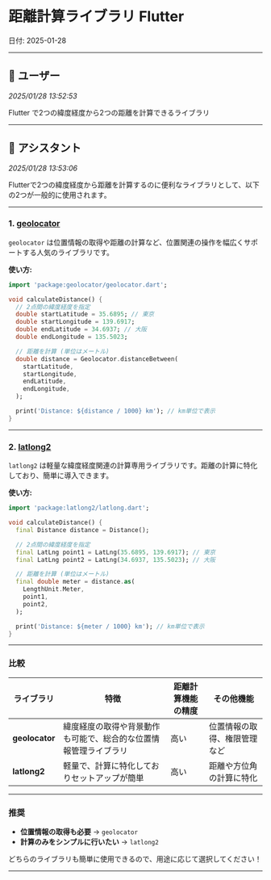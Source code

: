 # 距離計算ライブラリ Flutter

日付: 2025-01-28

---

## 👤 ユーザー
*2025/01/28 13:52:53*

Flutter で2つの緯度経度から2つの距離を計算できるライブラリ

---

## 🤖 アシスタント
*2025/01/28 13:53:06*

Flutterで2つの緯度経度から距離を計算するのに便利なライブラリとして、以下の2つが一般的に使用されます。

---

### 1. **[geolocator](https://pub.dev/packages/geolocator)**

`geolocator` は位置情報の取得や距離の計算など、位置関連の操作を幅広くサポートする人気のライブラリです。

**使い方:**

```dart
import 'package:geolocator/geolocator.dart';

void calculateDistance() {
  // 2点間の緯度経度を指定
  double startLatitude = 35.6895; // 東京
  double startLongitude = 139.6917;
  double endLatitude = 34.6937; // 大阪
  double endLongitude = 135.5023;

  // 距離を計算 (単位はメートル)
  double distance = Geolocator.distanceBetween(
    startLatitude,
    startLongitude,
    endLatitude,
    endLongitude,
  );

  print('Distance: ${distance / 1000} km'); // km単位で表示
}
```

---

### 2. **[latlong2](https://pub.dev/packages/latlong2)**

`latlong2` は軽量な緯度経度関連の計算専用ライブラリです。距離の計算に特化しており、簡単に導入できます。

**使い方:**

```dart
import 'package:latlong2/latlong.dart';

void calculateDistance() {
  final Distance distance = Distance();

  // 2点間の緯度経度を指定
  final LatLng point1 = LatLng(35.6895, 139.6917); // 東京
  final LatLng point2 = LatLng(34.6937, 135.5023); // 大阪

  // 距離を計算 (単位はメートル)
  final double meter = distance.as(
    LengthUnit.Meter,
    point1,
    point2,
  );

  print('Distance: ${meter / 1000} km'); // km単位で表示
}
```

---

### 比較

| ライブラリ      | 特徴                                                                 | 距離計算機能の精度 | その他機能                          |
| --------------- | -------------------------------------------------------------------- | ----------------- | ----------------------------------- |
| **geolocator**  | 緯度経度の取得や背景動作も可能で、総合的な位置情報管理ライブラリ         | 高い              | 位置情報の取得、権限管理など        |
| **latlong2**    | 軽量で、計算に特化しておりセットアップが簡単                           | 高い              | 距離や方位角の計算に特化           |

---

### 推奨
- **位置情報の取得も必要** → `geolocator`
- **計算のみをシンプルに行いたい** → `latlong2`

どちらのライブラリも簡単に使用できるので、用途に応じて選択してください！

---
